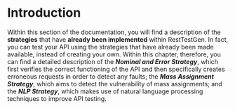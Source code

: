 # Introduction

Within this section of the documentation, you will find a description of the **strategies** that have **already been implemented** within RestTestGen. In fact, you can test your API using the strategies that have already been made available, instead of creating your own.
Within this chapter, therefore, you can find a detailed description of the ***Nominal and Error Strategy***, which first verifies the correct functioning of the API and then specifically creates erroneous requests in order to detect any faults; the ***Mass Assignment Strategy***, which aims to detect the vulnerability of mass assignments; and the ***NLP Strategy***, which makes use of natural language processing techniques to improve API testing.  